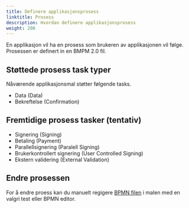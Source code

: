```yaml
---
title: Definere applikasjonsprosess
linktitle: Prosess
description: Hvordan definere applikasjonsprosess
weight: 200
---
```

En applikasjon vil ha en prosess som brukeren av applikasjonen vil følge. 
Prosessen er definert in en BMPM 2.0 fil.

## Støttede prosess task typer

Nåværende applikasjonsmal støtter følgende tasks.

- Data (Data)
- Bekreftelse (Confirmation)

## Fremtidige prosess tasker (tentativ)

- Signering (Signing)
- Betaling (Payment)
- Parallellsignering (Paralell Signing)
- Brukerkontrollert signering (User Controlled Signing)
- Ekstern validering (External Validation)

## Endre prosessen

For å endre proess kan du manuelt regigere
[BPMN filen](https://github.com/Altinn/altinn-studio/blob/master/src/Altinn.Apps/AppTemplates/AspNet/App/config/process/process.bpmn)
i malen med en valgri test eller BPMN editor.
